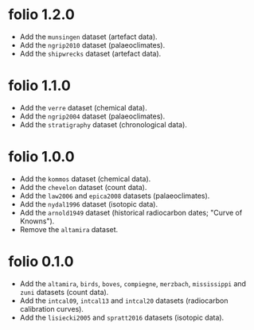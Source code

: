 # folio 1.2.0

* Add the `munsingen` dataset (artefact data).
* Add the `ngrip2010` dataset (palaeoclimates).
* Add the `shipwrecks` dataset (artefact data).

# folio 1.1.0

* Add the `verre` dataset (chemical data).
* Add the `ngrip2004` dataset (palaeoclimates).
* Add the `stratigraphy` dataset (chronological data).

# folio 1.0.0

* Add the `kommos` dataset (chemical data).
* Add the `chevelon` dataset (count data).
* Add the `law2006` and `epica2008` datasets (palaeoclimates).
* Add the `nydal1996` dataset (isotopic data).
* Add the `arnold1949` dataset (historical radiocarbon dates; "Curve of Knowns").
* Remove the `altamira` dataset.

# folio 0.1.0

* Add the `altamira`, `birds`, `boves`, `compiegne`, `merzbach`, `mississippi` and `zuni` datasets (count data).
* Add the `intcal09`, `intcal13` and `intcal20` datasets (radiocarbon calibration curves).
* Add the `lisiecki2005` and `spratt2016` datasets (isotopic data).
